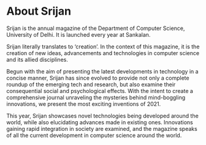 # About Srijan

Srijan is the annual magazine of the Department of Computer Science, University of Delhi. It is launched every year at Sankalan.

Srijan literally translates to ‘creation’. In the context of this magazine, it is the creation of new ideas, advancements and technologies in computer science and its allied disciplines.

Begun with the aim of presenting the latest developments in technology in a concise manner, Srijan has since evolved to provide not only a complete roundup of the emerging tech and research, but also examine their consequential social and psychological effects. With the intent to create a comprehensive journal unraveling the mysteries behind mind-boggling innovations, we present the most exciting inventions of 2021.

<!--
And since all work and no play makes Jack a dull boy, we also showcase the key co-curricular activities at DUCS, highlighting glimpses of annual events held on campus.
-->

This year, Srijan showcases novel technologies being developed around the world, while also elucidating advances made in existing ones. Innovations gaining rapid integration in society are examined, and the magazine speaks of all the current development in computer science around the world.
